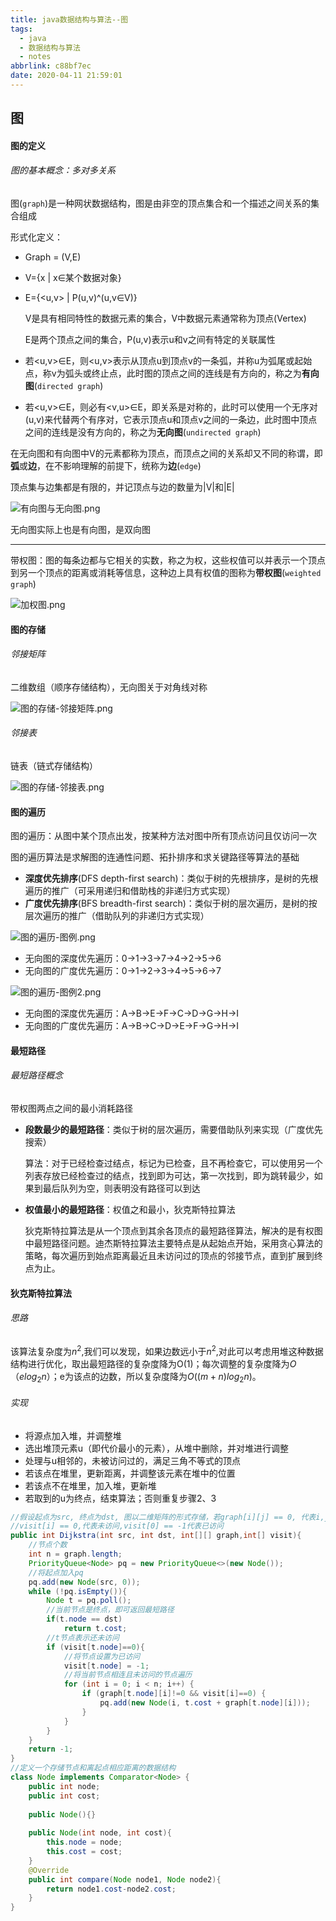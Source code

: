 ```yaml
---
title: java数据结构与算法--图
tags:
  - java
  - 数据结构与算法
  - notes
abbrlink: c88bf7ec
date: 2020-04-11 21:59:01
---
```


## 图

#### 图的定义

###### 图的基本概念：多对多关系

图(`graph`)是一种网状数据结构，图是由非空的顶点集合和一个描述之间关系的集合组成

形式化定义：

- Graph = (V,E)  

- V={x | x∈某个数据对象}  

- E={<u,v> | P(u,v)^(u,v∈V)}

  V是具有相同特性的数据元素的集合，V中数据元素通常称为顶点(Vertex)

  E是两个顶点之间的集合，P(u,v)表示u和v之间有特定的关联属性

- 若<u,v>∈E，则<u,v>表示从顶点u到顶点v的一条弧，并称u为弧尾或起始点，称v为弧头或终止点，此时图的顶点之间的连线是有方向的，称之为**有向图**(`directed graph`)
- 若<u,v>∈E，则必有<v,u>∈E，即关系是对称的，此时可以使用一个无序对(u,v)来代替两个有序对，它表示顶点u和顶点v之间的一条边，此时图中顶点之间的连线是没有方向的，称之为**无向图**(`undirected graph`)

<!--more-->

在无向图和有向图中V的元素都称为顶点，而顶点之间的关系却又不同的称谓，即**弧**或**边**，在不影响理解的前提下，统称为**边**(`edge`)

顶点集与边集都是有限的，并记顶点与边的数量为|V|和|E|

![有向图与无向图.png](https://i.loli.net/2020/04/11/gLHlX3bun8zMKOc.png)

无向图实际上也是有向图，是双向图

---

带权图：图的每条边都与它相关的实数，称之为权，这些权值可以并表示一个顶点到另一个顶点的距离或消耗等信息，这种边上具有权值的图称为**带权图**(`weighted graph`)

![加权图.png](https://i.loli.net/2020/04/11/IVHT4lDUem3WJnC.png)

#### 图的存储

###### 邻接矩阵

二维数组（顺序存储结构），无向图关于对角线对称

![图的存储-邻接矩阵.png](https://i.loli.net/2020/04/11/gfWwLFYU1rIuy9d.png)

###### 邻接表

链表（链式存储结构）

![图的存储-邻接表.png](https://i.loli.net/2020/04/11/PGmLUVzS4YaNoTk.png)

#### 图的遍历

图的遍历：从图中某个顶点出发，按某种方法对图中所有顶点访问且仅访问一次

图的遍历算法是求解图的连通性问题、拓扑排序和求关键路径等算法的基础

- **深度优先排序**(DFS depth-first search)：类似于树的先根排序，是树的先根遍历的推广（可采用递归和借助栈的非递归方式实现）
- **广度优先排序**(BFS breadth-first search)：类似于树的层次遍历，是树的按层次遍历的推广（借助队列的非递归方式实现）

![图的遍历-图例.png](https://i.loli.net/2020/04/11/CAftQBO9Rzvrlaq.png)

- 无向图的深度优先遍历：0->1->3->7->4->2->5->6
- 无向图的广度优先遍历：0->1->2->3->4->5->6->7

![图的遍历-图例2.png](https://i.loli.net/2020/04/11/eU6MfF7P9EnOpAu.png)

- 无向图的深度优先遍历：A->B->E->F->C->D->G->H->I
- 无向图的广度优先遍历：A->B->C->D->E->F->G->H->I

#### 最短路径

###### 最短路径概念

带权图两点之间的最小消耗路径

- **段数最少的最短路径**：类似于树的层次遍历，需要借助队列来实现（广度优先搜索）

  算法：对于已经检查过结点，标记为已检查，且不再检查它，可以使用另一个列表存放已经检查过的结点，找到即为可达，第一次找到，即为跳转最少，如果到最后队列为空，则表明没有路径可以到达

- **权值最小的最短路径**：权值之和最小，狄克斯特拉算法

  狄克斯特拉算法是从一个顶点到其余各顶点的最短路径算法，解决的是有权图中最短路径问题。迪杰斯特拉算法主要特点是从起始点开始，采用贪心算法的策略，每次遍历到始点距离最近且未访问过的顶点的邻接节点，直到扩展到终点为止。

#### 狄克斯特拉算法

###### 思路

该算法复杂度为$n^2$,我们可以发现，如果边数远小于$n^2$,对此可以考虑用堆这种数据结构进行优化，取出最短路径的复杂度降为O(1)；每次调整的复杂度降为$O（e log_2 n）$；e为该点的边数，所以复杂度降为$O((m+n)log_2 n)$。

###### 实现

- 将源点加入堆，并调整堆
- 选出堆顶元素u（即代价最小的元素），从堆中删除，并对堆进行调整
- 处理与u相邻的，未被访问过的，满足三角不等式的顶点
- 若该点在堆里，更新距离，并调整该元素在堆中的位置
- 若该点不在堆里，加入堆，更新堆
- 若取到的u为终点，结束算法；否则重复步骤2、3

```java
//假设起点为src, 终点为dst, 图以二维矩阵的形式存储，若graph[i][j] == 0, 代表i,j不相连    
//visit[i] == 0,代表未访问,visit[0] == -1代表已访问    
public int Dijkstra(int src, int dst, int[][] graph,int[] visit){
    //节点个数        
    int n = graph.length;        
    PriorityQueue<Node> pq = new PriorityQueue<>(new Node());        
    //将起点加入pq        
    pq.add(new Node(src, 0));        
    while (!pq.isEmpty()){            
        Node t = pq.poll();            
        //当前节点是终点，即可返回最短路径            
        if(t.node == dst)                
            return t.cost;            
        //t节点表示还未访问            
        if (visit[t.node]==0){                
            //将节点设置为已访问                
            visit[t.node] = -1;                
            //将当前节点相连且未访问的节点遍历                
            for (int i = 0; i < n; i++) {                    
                if (graph[t.node][i]!=0 && visit[i]==0) {                        
                    pq.add(new Node(i, t.cost + graph[t.node][i]));                    
                }                
            }            
        }        
    }        
    return -1;    
}    
//定义一个存储节点和离起点相应距离的数据结构    
class Node implements Comparator<Node> {        
    public int node;        
    public int cost;
             
    public Node(){}
     
    public Node(int node, int cost){            
        this.node = node;            
        this.cost = cost;        
    }        
    @Override        
    public int compare(Node node1, Node node2){            
        return node1.cost-node2.cost;       
    }    
}
```